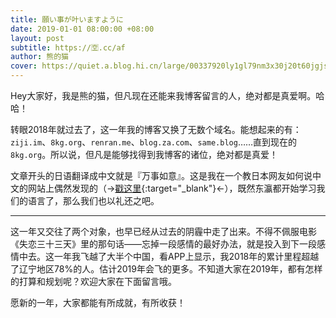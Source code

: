 ```yaml
---
title: 願い事が叶いますように
date: 2019-01-01 08:00:00 +08:00
layout: post
subtitle: https://🈳.cc/af
author: 熊的猫
cover: https://quiet.a.blog.hi.cn/large/00337920ly1gl79nm3x30j20t60jgjsy.jpg
---
```


Hey大家好，我是熊的猫，但凡现在还能来我博客留言的人，绝对都是真爱啊。哈哈！

转眼2018年就过去了，这一年我的博客又换了无数个域名。能想起来的有：`ziji.im`、`8kg.org`、`renran.me`、`blog.za.com`、`same.blog`……直到现在的`8kg.org`。所以说，但凡是能够找得到我博客的诸位，绝对都是真爱！

文章开头的日语翻译成中文就是『万事如意』。这是我在一个教日本网友如何说中文的网站上偶然发现的（→[戳这里](https://nihaoxiexie.cc/study/xinniankuaile.html){:target="_blank"}←），既然东瀛都开始学习我们的语言了，那么我们也以礼还之吧。

***

这一年又交往了两个对象，也早已经从过去的阴霾中走了出来。不得不佩服电影《失恋三十三天》里的那句话——忘掉一段感情的最好办法，就是投入到下一段感情中去。这一年我飞越了大半个中国，看APP上显示，我2018年的累计里程超越了辽宁地区78%的人。估计2019年会飞的更多。不知道大家在2019年，都有怎样的打算和规划呢？欢迎大家在下面留言哦。

愿新的一年，大家都能有所成就，有所收获！